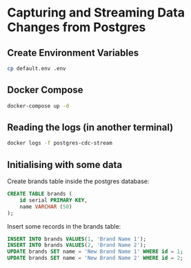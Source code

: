 # Capturing and Streaming Data Changes from Postgres

## Create Environment Variables

```sh
cp default.env .env
```

## Docker Compose

```bash
docker-compose up -d
```

## Reading the logs (in another terminal)

```sh
docker logs -f postgres-cdc-stream
```

## Initialising with some data

Create brands table inside the postgres database:

```sql
CREATE TABLE brands (
    id serial PRIMARY KEY,
    name VARCHAR (50)
);
```

Insert some records in the brands table:

```sql
INSERT INTO brands VALUES(1, 'Brand Name 1');
INSERT INTO brands VALUES(2, 'Brand Name 2');
UPDATE brands SET name = 'New Brand Name 1' WHERE id = 1;
UPDATE brands SET name = 'New Brand Name 2' WHERE id = 2;
```
